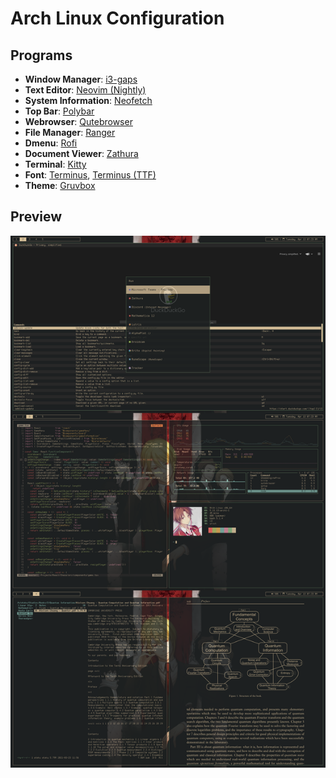 # Arch Linux Configuration
## Programs
- **Window Manager**: [i3-gaps](https://github.com/Airblader/i3)
- **Text Editor**: [Neovim (Nightly)](https://github.com/neovim/neovim)
- **System Information**: [Neofetch](https://github.com/dylanaraps/neofetch)
- **Top Bar**: [Polybar](https://github.com/polybar/polybar)
- **Webrowser**: [Qutebrowser](https://github.com/qutebrowser/qutebrowser)
- **File Manager**: [Ranger](https://github.com/ranger/ranger)
- **Dmenu**: [Rofi](https://github.com/davatorium/rofi)
- **Document Viewer**: [Zathura](https://github.com/pwmt/zathura)
- **Terminal**: [Kitty](https://aur.archlinux.org/packages/kitty-git/)
- **Font**: [Terminus](https://archlinux.org/packages/community/any/terminus-font/), [Terminus (TTF)](https://aur.archlinux.org/packages/terminus-font-ttf/)
- **Theme**: [Gruvbox](https://github.com/sainnhe/gruvbox-material)

## Preview
![preview](https://github.com/NSteczynski/Dotfiles/blob/master/Pictures/preview.png?raw=true)
